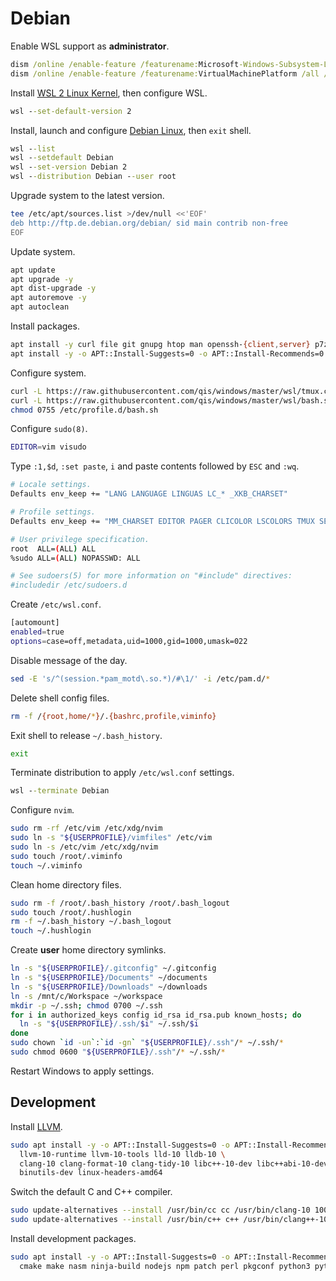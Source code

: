 # Debian
Enable WSL support as **administrator**.

```cmd
dism /online /enable-feature /featurename:Microsoft-Windows-Subsystem-Linux /all /norestart
dism /online /enable-feature /featurename:VirtualMachinePlatform /all /norestart
```

Install [WSL 2 Linux Kernel](https://aka.ms/wsl2kernel), then configure WSL.

```cmd
wsl --set-default-version 2
```

Install, launch and configure [Debian Linux](https://aka.ms/wslstore), then `exit` shell.

```cmd
wsl --list
wsl --setdefault Debian
wsl --set-version Debian 2
wsl --distribution Debian --user root
```

Upgrade system to the latest version.

```sh
tee /etc/apt/sources.list >/dev/null <<'EOF'
deb http://ftp.de.debian.org/debian/ sid main contrib non-free
EOF
```

Update system.

```sh
apt update
apt upgrade -y
apt dist-upgrade -y
apt autoremove -y
apt autoclean
```

Install packages.

```sh
apt install -y curl file git gnupg htop man openssh-{client,server} p7zip-full pv pwgen sshpass sudo tmux tree wget
apt install -y -o APT::Install-Suggests=0 -o APT::Install-Recommends=0 neovim imagemagick pngcrush
```

Configure system.

```sh
curl -L https://raw.githubusercontent.com/qis/windows/master/wsl/tmux.conf -o /etc/tmux.conf
curl -L https://raw.githubusercontent.com/qis/windows/master/wsl/bash.sh -o /etc/profile.d/bash.sh
chmod 0755 /etc/profile.d/bash.sh
```

Configure `sudo(8)`.

```sh
EDITOR=vim visudo
```

Type `:1,$d`, `:set paste`, `i` and paste contents followed by `ESC` and `:wq`.

```sh
# Locale settings.
Defaults env_keep += "LANG LANGUAGE LINGUAS LC_* _XKB_CHARSET"

# Profile settings.
Defaults env_keep += "MM_CHARSET EDITOR PAGER CLICOLOR LSCOLORS TMUX SESSION USERPROFILE"

# User privilege specification.
root  ALL=(ALL) ALL
%sudo ALL=(ALL) NOPASSWD: ALL

# See sudoers(5) for more information on "#include" directives:
#includedir /etc/sudoers.d
```

Create `/etc/wsl.conf`.

```sh
[automount]
enabled=true
options=case=off,metadata,uid=1000,gid=1000,umask=022
```

Disable message of the day.

```sh
sed -E 's/^(session.*pam_motd\.so.*)/#\1/' -i /etc/pam.d/*
```

Delete shell config files.

```sh
rm -f /{root,home/*}/.{bashrc,profile,viminfo}
```

Exit shell to release `~/.bash_history`.

```sh
exit
```

Terminate distribution to apply `/etc/wsl.conf` settings.

```cmd
wsl --terminate Debian
```

Configure `nvim`.

```sh
sudo rm -rf /etc/vim /etc/xdg/nvim
sudo ln -s "${USERPROFILE}/vimfiles" /etc/vim
sudo ln -s /etc/vim /etc/xdg/nvim
sudo touch /root/.viminfo
touch ~/.viminfo
```

Clean home directory files.

```sh
sudo rm -f /root/.bash_history /root/.bash_logout
sudo touch /root/.hushlogin
rm -f ~/.bash_history ~/.bash_logout
touch ~/.hushlogin
```

Create **user** home directory symlinks.

```sh
ln -s "${USERPROFILE}/.gitconfig" ~/.gitconfig
ln -s "${USERPROFILE}/Documents" ~/documents
ln -s "${USERPROFILE}/Downloads" ~/downloads
ln -s /mnt/c/Workspace ~/workspace
mkdir -p ~/.ssh; chmod 0700 ~/.ssh
for i in authorized_keys config id_rsa id_rsa.pub known_hosts; do
  ln -s "${USERPROFILE}/.ssh/$i" ~/.ssh/$i
done
sudo chown `id -un`:`id -gn` "${USERPROFILE}/.ssh"/* ~/.ssh/*
sudo chmod 0600 "${USERPROFILE}/.ssh"/* ~/.ssh/*
```

Restart Windows to apply settings.

## Development
Install [LLVM](https://llvm.org/).

```sh
sudo apt install -y -o APT::Install-Suggests=0 -o APT::Install-Recommends=0 \
  llvm-10-runtime llvm-10-tools lld-10 lldb-10 \
  clang-10 clang-format-10 clang-tidy-10 libc++-10-dev libc++abi-10-dev \
  binutils-dev linux-headers-amd64
```

Switch the default C and C++ compiler.

```sh
sudo update-alternatives --install /usr/bin/cc cc /usr/bin/clang-10 100
sudo update-alternatives --install /usr/bin/c++ c++ /usr/bin/clang++-10 100
```

Install development packages.

```sh
sudo apt install -y -o APT::Install-Suggests=0 -o APT::Install-Recommends=0 \
  cmake make nasm ninja-build nodejs npm patch perl pkgconf python3 python3-pip sqlite3
```
